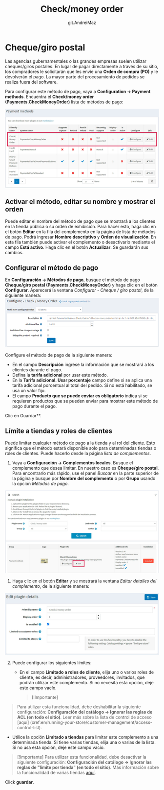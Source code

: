 ﻿---
title: Check/money order
uid: en/getting-started/configure-payments/payment-methods/check-money-order
author: git.AndreiMaz
contributors: git.DmitriyKulagin, git.exileDev, git.ivkadp, git.mariannk
---

# Cheque/giro postal

Las agencias gubernamentales o las grandes empresas suelen utilizar cheques/giros postales. En lugar de pagar directamente a través de su sitio, los compradores le solicitarán que les envíe una **Orden de compra (PO)** y le devolverán el pago. La mayor parte del procesamiento de pedidos se realiza fuera del software.

Para configurar este método de pago, vaya a **Configuration → Payment methods**. Encuentra el **Check/money order (Payments.CheckMoneyOrder)** lista de métodos de pago:

![List](_static/check-money-order/list.jpg)

## Activar el método, editar su nombre y mostrar el orden

Puede editar el nombre del método de pago que se mostrará a los clientes en la tienda pública o su orden de exhibición. Para hacer esto, haga clic en el botón **Editar** en la fila del complemento en la página de lista de métodos de pago. Podrá ingresar **Nombre descriptivo** y **Orden de visualización**. En esta fila también puede activar el complemento o desactivarlo mediante el campo **Está activo**. Haga clic en el botón **Actualizar**. Se guardarán sus cambios.

## Configurar el método de pago

En **Configuración → Métodos de pago**, busque el método de pago **Cheque/giro postal (Payments.CheckMoneyOrder)** y haga clic en el botón **Configurar**. Aparecerá la ventana *Configurar - Cheque / giro postal*, de la siguiente manera:
![orden de compra](_static/check-money-order/purchaseorder.png)

Configure el método de pago de la siguiente manera:

* En el campo **Descripción** ingrese la información que se mostrará a los clientes durante el pago.
* Defina la **tarifa adicional** por usar este método.
* En la **Tarifa adicional. Usar porcentaje** campo define si se aplica una tarifa adicional porcentual al total del pedido. Si no está habilitado, se usa un valor fijo.
* El campo **Producto que se puede enviar es obligatorio** indica si se requieren productos que se pueden enviar para mostrar este método de pago durante el pago.

Clic en Guardar**.

## Límite a tiendas y roles de clientes

Puede limitar cualquier método de pago a la tienda y al rol del cliente. Esto significa que el método estará disponible solo para determinadas tiendas o roles de clientes. Puede hacerlo desde la página *lista de complementos*.

1. Vaya a **Configuración → Complementos locales**. Busque el complemento que desea limitar. En nuestro caso es **Cheque/giro postal**. Para encontrarlo más rápido, use el panel *Buscar* en la parte superior de la página y busque por **Nombre del complemento** o por **Grupo** usando la opción *Métodos de pago*.

![Plugins](_static/check-money-order/plugin.jpg)

1. Haga clic en el botón **Editar** y se mostrará la ventana *Editar detalles del complemento*, de la siguiente manera:

![Plugins](_static/check-money-order/edit.jpg)

2. Puede configurar los siguientes límites:

	* En el campo **Limitado a roles de cliente**, elija uno o varios roles de cliente, es decir, administradores, proveedores, invitados, que podrán utilizar este complemento. Si no necesita esta opción, deje este campo vacío.

		> [!Importante]
> Para utilizar esta funcionalidad, debe deshabilitar la siguiente configuración: **Configuración del catálogo → Ignorar las reglas de ACL (en todo el sitio)**. Leer más sobre la lista de control de acceso [aquí] (xref:en/running-your-store/customer-management/access-control-list).

* Utilice la opción **Limitado a tiendas** para limitar este complemento a una determinada tienda. Si tiene varias tiendas, elija una o varias de la lista. Si no usa esta opción, deje este campo vacío.

> [!Importante]
> Para utilizar esta funcionalidad, debe desactivar la siguiente configuración: **Configuración del catálogo → Ignorar las reglas de "límite por tienda" (en todo el sitio)**. Más información sobre la funcionalidad de varias tiendas [aquí](xref:en/getting-started/advanced-configuration/multi-store).

Click **guardar**.
